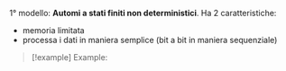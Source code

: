 1° modello: **Automi a stati finiti non deterministici**.
Ha 2 caratteristiche:
- memoria limitata
- processa i dati in maniera semplice (bit a bit in maniera sequenziale)
>[!example] Example:
